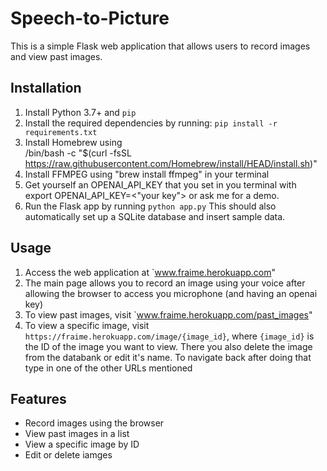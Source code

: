 # Speech-to-Picture

This is a simple Flask web application that allows users to record images and view past images.

## Installation

1. Install Python 3.7+ and `pip`
2. Install the required dependencies by running: `pip install -r requirements.txt`
3. Install Homebrew using  
   /bin/bash -c "$(curl -fsSL https://raw.githubusercontent.com/Homebrew/install/HEAD/install.sh)"
4. Install FFMPEG using "brew install ffmpeg" in your terminal
5. Get yourself an OPENAI_API_KEY that you set in you terminal with export OPENAI_API_KEY=<"your key"> or ask me for a demo.
6. Run the Flask app by running `python app.py`
   This should also automatically set up a SQLite database and insert sample data.

## Usage

1. Access the web application at `www.fraime.herokuapp.com"
2. The main page allows you to record an image using your voice after allowing the browser to access you microphone (and having an openai key)
3. To view past images, visit `www.fraime.herokuapp.com/past_images"
4. To view a specific image, visit `https://fraime.herokuapp.com/image/{image_id}`, where `{image_id}` is the ID of the image you want to view. There you also delete the image from the databank or edit it's name. To navigate back after doing that type in one of the other URLs mentioned

## Features

- Record images using the browser
- View past images in a list
- View a specific image by ID
- Edit or delete iamges
